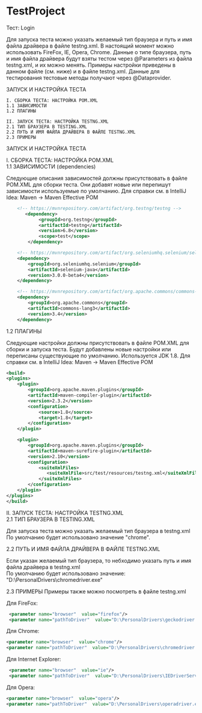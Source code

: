 # TestProject

Тест: Login

Для запуска теста можно указать желаемый тип браузера и путь и имя файла драйвера в файле testng.xml.
В настоящий момент можно использовать FireFox, IE, Opera, Chrome.
Данные о типе браузера, путь и имя файла драйвера будут взяты тестом через @Parameters из файла testng.xml,
и их можно менять. Примеры настройки приведены в данном файле (см. ниже) и в файле testng.xml. Данные для тестирования
тестовые методы получают через @Dataprovider.

ЗАПУСК И НАСТРОЙКА ТЕСТА<br />

    I. СБОРКА ТЕСТА: НАСТРОЙКА POM.XML
    1.1 ЗАВИСИМОСТИ
    1.2 ПЛАГИНЫ

    II. ЗАПУСК ТЕСТА: НАСТРОЙКА TESTNG.XML
    2.1 ТИП БРАУЗЕРА В TESTING.XML
    2.2 ПУТЬ И ИМЯ ФАЙЛА ДРАЙВЕРА В ФАЙЛЕ TESTNG.XML
    2.3 ПРИМЕРЫ

ЗАПУСК И НАСТРОЙКА ТЕСТА<br />

I. СБОРКА ТЕСТА: НАСТРОЙКА POM.XML<br />
1.1 ЗАВИСИМОСТИ (dependencies)

Следующие описания зависимостей должны присутствовать в файле POM.XML для сборки теста. Они добавят новые или перепишут зависимости используемые по умолчанию. Для справки см. в IntelliJ Idea: Maven -> Maven Effective POM


```xml
    <!-- https://mvnrepository.com/artifact/org.testng/testng -->
       <dependency>
            <groupId>org.testng</groupId>
            <artifactId>testng</artifactId>
            <version>6.8</version>
            <scope>test</scope>
        </dependency>

    <!-- https://mvnrepository.com/artifact/org.seleniumhq.selenium/selenium-java -->
    <dependency>
        <groupId>org.seleniumhq.selenium</groupId>
        <artifactId>selenium-java</artifactId>
        <version>3.0.0-beta4</version>
    </dependency>

    <!-- https://mvnrepository.com/artifact/org.apache.commons/commons-lang3 -->
    <dependency>
        <groupId>org.apache.commons</groupId>
        <artifactId>commons-lang3</artifactId>
        <version>3.4</version>
    </dependency>
```

1.2 ПЛАГИНЫ

Следующие настройки должны присутствовать в файле POM.XML для сборки и запуска теста. Будут добавлены новые
настройки или переписаны существующие по умолчанию. Используется JDK 1.8.
Для справки см. в IntelliJ Idea: Maven -> Maven Effective POM <br />


```xml
<build>
<plugins>
    <plugin>
        <groupId>org.apache.maven.plugins</groupId>
        <artifactId>maven-compiler-plugin</artifactId>
        <version>2.3.2</version>
        <configuration>
            <source>1.8</source>
            <target>1.8</target>
        </configuration>
    </plugin>

    <plugin>
        <groupId>org.apache.maven.plugins</groupId>
        <artifactId>maven-surefire-plugin</artifactId>
        <version>2.10</version>
        <configuration>
            <suiteXmlFiles>
               <suiteXmlFile>src/test/resources/testng.xml</suiteXmlFile>
            </suiteXmlFiles>
        </configuration>
    </plugin>
</plugins>
</build>
```

II. ЗАПУСК ТЕСТА: НАСТРОЙКА TESTNG.XML<br />
2.1 ТИП БРАУЗЕРА В TESTING.XML

Для запуска теста можно указать желаемый тип браузера в testng.xml По умолчанию будет использовано значение "chrome".

2.2 ПУТЬ И ИМЯ ФАЙЛА ДРАЙВЕРА В ФАЙЛЕ TESTNG.XML

Если указан желаемый тип браузера, то небходимо указать путь и имя файла драйвера в testng.xml <br />
По умолчанию будет использовано значение: "D:\PersonalDrivers\chromedriver.exe"

2.3 ПРИМЕРЫ
Примеры также можно посмотреть в файле testng.xml

Для FireFox:
```xml
 <parameter name="browser"  value="firefox"/>
 <parameter name="pathToDriver"  value="D:\PersonalDrivers\geckodriver.exe"/>
```
Для Chrome:
```xml
<parameter name="browser"  value="chrome"/>
<parameter name="pathToDriver"  value="D:\PersonalDrivers\chromedriver.exe"/>
```

Для Internet Explorer:
```xml
 <parameter name="browser"  value="ie"/>
 <parameter name="pathToDriver"  value="D:\PersonalDrivers\IEDriverServer.exe"/>
```
Для Opera:
```xml
<parameter name="browser"  value="opera"/>
<parameter name="pathToDriver"  value="D:\PersonalDrivers\operadriver.exe"/>
```